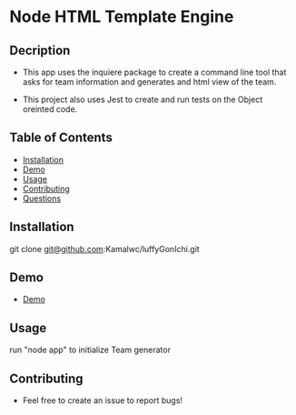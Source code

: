 # Node HTML Template Engine

## Decription 
* This app uses the inquiere package to create a command line tool that asks for team information and generates and html view of the team.

* This project also uses Jest to create and run tests on the Object oreinted code.

## Table of Contents 
* [Installation](#installation)
* [Demo](#Demo)
* [Usage](#usage)
* [Contributing](#contributing)
* [Questions](#questions)
        
    
## Installation
git clone git@github.com:Kamalwc/luffyGonIchi.git

## Demo 
* [Demo](https://www.youtube.com/watch?v=u_4Qy_wQ9cY&feature=youtu.be)

## Usage
run "node app" to initialize Team generator

## Contributing
* Feel free to create an issue to report bugs!

    
